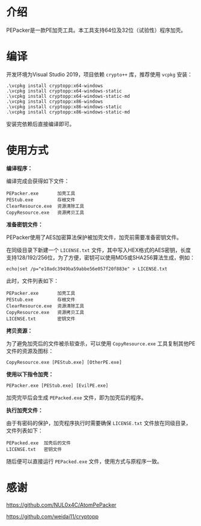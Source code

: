 # 介绍

PEPacker是一款PE加壳工具。本工具支持64位及32位（试验性）程序加壳。

# 编译

开发环境为Visual Studio 2019，项目依赖 `crypto++` 库，推荐使用 `vcpkg` 安装：

```
.\vcpkg install cryptopp:x64-windows
.\vcpkg install cryptopp:x64-windows-static
.\vcpkg install cryptopp:x64-windows-static-md
.\vcpkg install cryptopp:x86-windows
.\vcpkg install cryptopp:x86-windows-static
.\vcpkg install cryptopp:x86-windows-static-md
```

安装完依赖后直接编译即可。

# 使用方式

**编译程序：** 

编译完成会获得如下文件：

```
PEPacker.exe       加壳工具
PEStub.exe         存根文件
ClearResource.exe  资源清除工具
CopyResource.exe   资源拷贝工具
```

**准备密钥文件：**

PEPacker使用了AES加密算法保护被加壳文件，加壳前需要准备密钥文件。

在同级目录下新建一个 `LICENSE.txt` 文件，其中写入HEX格式的AES密钥，长度支持128/192/256位，为了方便，密钥可以使用MD5或SHA256算法生成，例如：

```
echo|set /p="e10adc3949ba59abbe56e057f20f883e" > LICENSE.txt
```

此时，文件列表如下：

```
PEPacker.exe       加壳工具
PEStub.exe         存根文件
ClearResource.exe  资源清除工具
CopyResource.exe   资源拷贝工具
LICENSE.txt        密钥文件
```

**拷贝资源：**

为了避免加壳后的文件被杀软查杀，可以使用 `CopyResource.exe` 工具复制其他PE文件的资源及图标：

```
CopyResource.exe [PEStub.exe] [OtherPE.exe]
```

**使用以下指令加壳：**

```` 
PEPacker.exe [PEStub.exe] [EvilPE.exe]
````

加壳完毕后会生成 `PEPacked.exe` 文件，即为加壳后的程序。

**执行加壳文件：** 

由于有密码的保护，加壳程序执行时需要确保 `LICENSE.txt` 文件放在同级目录，文件列表如下：

```
PEPacked.exe  加壳后的文件
LICENSE.txt   密钥文件
```

随后便可以直接运行 `PEPacked.exe` 文件，使用方式与原程序一致。

# 感谢

https://github.com/NUL0x4C/AtomPePacker

https://github.com/weidai11/cryptopp

